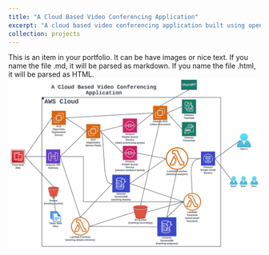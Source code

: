 ```yaml
---
title: "A Cloud Based Video Conferencing Application"
excerpt: "A cloud based video conferencing application built using open-vidu library.<br/><img src='/images/cvc.jpeg'>"
collection: projects
---
```


This is an item in your portfolio. It can be have images or nice text. If you name the file .md, it will be parsed as markdown. If you name the file .html, it will be parsed as HTML. 
<img src='/images/cvc_full_res.jpeg'>
